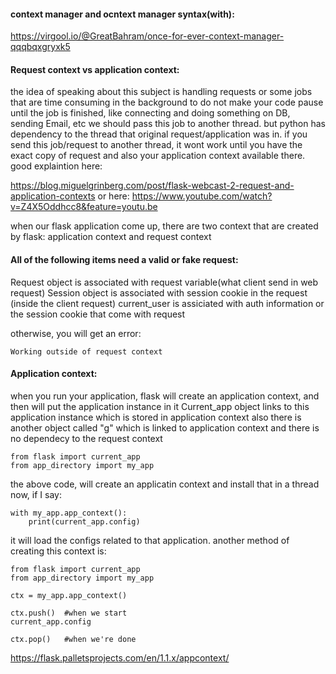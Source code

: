 #### context manager and ocntext manager syntax(with):
https://virgool.io/@GreatBahram/once-for-ever-context-manager-qqqbqxgryxk5

#### Request context vs application context:
the idea of speaking about this subject is handling requests or some jobs that are time consuming in the background to do not make your code pause until the job is finished, like connecting and doing something on DB, sending Email, etc
we should pass this job to another thread. but python has dependency to the thread that original request/application was in. if you send this job/request to another thread, it wont work until you have the exact copy of request and also your application context available there.
good explaintion here:

https://blog.miguelgrinberg.com/post/flask-webcast-2-request-and-application-contexts
or here:
https://www.youtube.com/watch?v=Z4X5Oddhcc8&feature=youtu.be

when our flask application come up, there are two context that are created by flask:
application context and request context

#### All of the following items need a valid or fake request:
Request object is associated with request variable(what client send in web request)
Session object is associated with session cookie in the request (inside the client request)
current_user is assiciated with auth information or the session cookie that come with request

otherwise, you will get an error:
```
Working outside of request context
```
#### Application context:
when you run your application, flask will create an application context, and then will put the application instance in it
Current_app object links to this application instance which is stored in application context
also there is another object called "g" which is linked to application context and there is no dependecy to the request context
```
from flask import current_app
from app_directory import my_app
```
the above code, will create an applicatin context and install that in a thread
now, if I say:
```
with my_app.app_context():
    print(current_app.config)
```
it will load the configs related to that application.
another method of creating this context is:
```
from flask import current_app
from app_directory import my_app

ctx = my_app.app_context()

ctx.push()  #when we start
current_app.config

ctx.pop()   #when we're done
```

https://flask.palletsprojects.com/en/1.1.x/appcontext/

